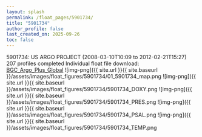 ```yaml
---
layout: splash
permalink: /float_pages/5901734/
title: "5901734"
author_profile: false
last_created_on: 2025-09-26
toc: false
---
```

 
5901734: US ARGO PROJECT (2008-03-10T10:09 to 2012-02-21T15:27)
207 profiles completed
Individual float file download: [BGC_Argo_Plus_Global](https://ftp.soest.hawaii.edu/bgc_argo_plus/Individual_Floats/outliers_removed/5901734_Sprof_processed.nc)
![img-png]({{ site.url }}{{ site.baseurl }}/assets/images/float_figures/5901734/01_5901734_map.png
![img-png]({{ site.url }}{{ site.baseurl }}/assets/images/float_figures/5901734/5901734_DOXY.png
![img-png]({{ site.url }}{{ site.baseurl }}/assets/images/float_figures/5901734/5901734_PRES.png
![img-png]({{ site.url }}{{ site.baseurl }}/assets/images/float_figures/5901734/5901734_PSAL.png
![img-png]({{ site.url }}{{ site.baseurl }}/assets/images/float_figures/5901734/5901734_TEMP.png
